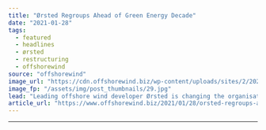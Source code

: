 ```yaml
---
title: "Ørsted Regroups Ahead of Green Energy Decade"
date: "2021-01-28"
tags: 
  - featured
  - headlines
  - ørsted
  - restructuring
  - offshorewind
source: "offshorewind"
image_url: "https://cdn.offshorewind.biz/wp-content/uploads/sites/2/2021/01/28142018/%C3%98rsted-Regroups-Ahead-of-Green-Energy-Decade.jpg"
image_fp: "/assets/img/post_thumbnails/29.jpg"
lead: "Leading offshore wind developer Ørsted is changing the organisational structure to strengthen its ability"
article_url: "https://www.offshorewind.biz/2021/01/28/orsted-regroups-ahead-of-green-energy-decade/"
---
```


---

